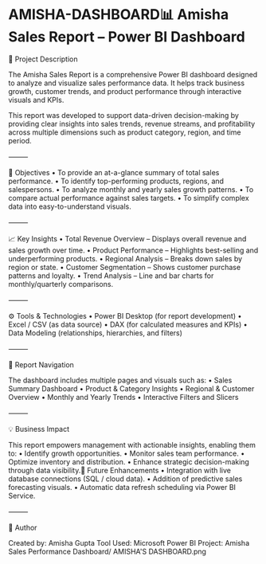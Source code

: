 # AMISHA-DASHBOARD📊 Amisha Sales Report – Power BI Dashboard

📝 Project Description

The Amisha Sales Report is a comprehensive Power BI dashboard designed to analyze and visualize sales performance data. It helps track business growth, customer trends, and product performance through interactive visuals and KPIs.

This report was developed to support data-driven decision-making by providing clear insights into sales trends, revenue streams, and profitability across multiple dimensions such as product category, region, and time period.

⸻

🎯 Objectives
	•	To provide an at-a-glance summary of total sales performance.
	•	To identify top-performing products, regions, and salespersons.
	•	To analyze monthly and yearly sales growth patterns.
	•	To compare actual performance against sales targets.
	•	To simplify complex data into easy-to-understand visuals.

⸻

📈 Key Insights
	•	Total Revenue Overview – Displays overall revenue and sales growth over time.
	•	Product Performance – Highlights best-selling and underperforming products.
	•	Regional Analysis – Breaks down sales by region or state.
	•	Customer Segmentation – Shows customer purchase patterns and loyalty.
	•	Trend Analysis – Line and bar charts for monthly/quarterly comparisons.

⸻

⚙️ Tools & Technologies
	•	Power BI Desktop (for report development)
	•	Excel / CSV (as data source)
	•	DAX (for calculated measures and KPIs)
	•	Data Modeling (relationships, hierarchies, and filters)

⸻

🧭 Report Navigation

The dashboard includes multiple pages and visuals such as:
	•	Sales Summary Dashboard
	•	Product & Category Insights
	•	Regional & Customer Overview
	•	Monthly and Yearly Trends
	•	Interactive Filters and Slicers

⸻

💡 Business Impact

This report empowers management with actionable insights, enabling them to:
	•	Identify growth opportunities.
	•	Monitor sales team performance.
	•	Optimize inventory and distribution.
	•	Enhance strategic decision-making through data visibility.🚀 Future Enhancements
	•	Integration with live database connections (SQL / cloud data).
	•	Addition of predictive sales forecasting visuals.
	•	Automatic data refresh scheduling via Power BI Service.

⸻

👤 Author

Created by: Amisha Gupta
Tool Used: Microsoft Power BI
Project: Amisha Sales Performance Dashboard/ AMISHA'S DASHBOARD.png
